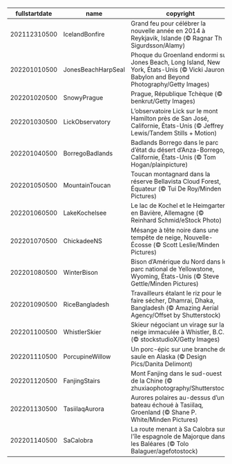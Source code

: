 |fullstartdate|name|copyright|title|image|
|--|--|--|--|--|
202112310500|IcelandBonfire|Grand feu pour célébrer la nouvelle année en 2014 à Reykjavik, Islande (© Ragnar Th Sigurdsson/Alamy)||![](/fr-CA/2022/01/202112310500IcelandBonfire.jpg)|
202201010500|JonesBeachHarpSeal|Phoque du Groenland endormi sur Jones Beach, Long Island, New York, États-Unis (© Vicki Jauron, Babylon and Beyond Photography/Getty Images)||![](/fr-CA/2022/01/202201010500JonesBeachHarpSeal.jpg)|
202201020500|SnowyPrague|Prague, République Tchèque (© benkrut/Getty Images)||![](/fr-CA/2022/01/202201020500SnowyPrague.jpg)|
202201030500|LickObservatory|L’observatoire Lick sur le mont Hamilton près de San José, Californie, États-Unis (© Jeffrey Lewis/Tandem Stills + Motion)||![](/fr-CA/2022/01/202201030500LickObservatory.jpg)|
202201040500|BorregoBadlands|Badlands Borrego dans le parc d’état du désert d’Anza-Borrego, Californie, États-Unis (© Tom Hogan/plainpicture)||![](/fr-CA/2022/01/202201040500BorregoBadlands.jpg)|
202201050500|MountainToucan|Toucan montagnard dans la réserve Bellavista Cloud Forest, Équateur (© Tui De Roy/Minden Pictures)||![](/fr-CA/2022/01/202201050500MountainToucan.jpg)|
202201060500|LakeKochelsee|Le lac de Kochel et le Heimgarten en Bavière, Allemagne (© Reinhard Schmid/eStock Photo)||![](/fr-CA/2022/01/202201060500LakeKochelsee.jpg)|
202201070500|ChickadeeNS|Mésange à tête noire dans une tempête de neige, Nouvelle-Écosse (© Scott Leslie/Minden Pictures)||![](/fr-CA/2022/01/202201070500ChickadeeNS.jpg)|
202201080500|WinterBison|Bison d’Amérique du Nord dans le parc national de Yellowstone, Wyoming, États-Unis (© Steve Gettle/Minden Pictures)||![](/fr-CA/2022/01/202201080500WinterBison.jpg)|
202201090500|RiceBangladesh|Travailleurs étalant le riz pour le faire sécher, Dhamrai, Dhaka, Bangladesh (© Amazing Aerial Agency/Offset by Shutterstock)||![](/fr-CA/2022/01/202201090500RiceBangladesh.jpg)|
202201100500|WhistlerSkier|Skieur négociant un virage sur la neige immaculée à Whistler, B.C. (© stockstudioX/Getty Images)||![](/fr-CA/2022/01/202201100500WhistlerSkier.jpg)|
202201110500|PorcupineWillow|Un porc-épic sur une branche de saule en Alaska (© Design Pics/Danita Delimont)||![](/fr-CA/2022/01/202201110500PorcupineWillow.jpg)|
202201120500|FanjingStairs|Mont Fanjing dans le sud-ouest de la Chine (© zhuxiaophotography/Shutterstock)||![](/fr-CA/2022/01/202201120500FanjingStairs.jpg)|
202201130500|TasiilaqAurora|Aurores polaires au-dessus d’un bateau échoué à Tasiilaq, Groenland (© Shane P. White/Minden Pictures)||![](/fr-CA/2022/01/202201130500TasiilaqAurora.jpg)|
202201140500|SaCalobra|La route menant à Sa Calobra sur l'île espagnole de Majorque dans les Baléares (© Tolo Balaguer/agefotostock)||![](/fr-CA/2022/01/202201140500SaCalobra.jpg)|
